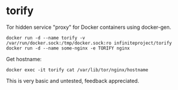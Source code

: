 # torify
Tor hidden service "proxy" for Docker containers using docker-gen.
```
docker run -d --name torify -v /var/run/docker.sock:/tmp/docker.sock:ro infiniteproject/torify 
docker run -d --name some-nginx -e TORIFY nginx
```
Get hostname:
```
docker exec -it torify cat /var/lib/tor/nginx/hostname
```
This is very basic and untested, feedback appreciated.
